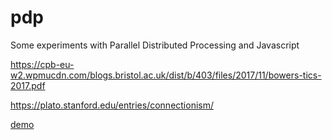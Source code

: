 # pdp
Some experiments with Parallel Distributed Processing and Javascript


https://cpb-eu-w2.wpmucdn.com/blogs.bristol.ac.uk/dist/b/403/files/2017/11/bowers-tics-2017.pdf

https://plato.stanford.edu/entries/connectionism/



[demo](https://zsimo.github.io/pdp/public)